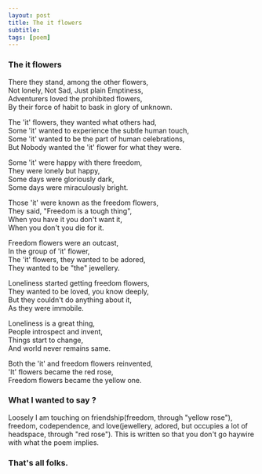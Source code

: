 ```yaml
---
layout: post
title: The it flowers
subtitle: 
tags: [poem]
---
```



### The it flowers

There they stand, among the other flowers,  
Not lonely, Not Sad, Just plain Emptiness,  
Adventurers loved the prohibited flowers,  
By their force of habit to bask in glory of unknown.  
  
The 'it' flowers, they wanted what others had,  
Some 'it' wanted to experience the subtle human touch,  
Some 'it' wanted to be the part of human celebrations,  
But Nobody wanted the 'it' flower for what they were.  
  
Some 'it' were happy with there freedom,  
They were lonely but happy,  
Some days were gloriously dark,  
Some days were miraculously bright.  
  
Those 'it' were known as the freedom flowers,  
They said, "Freedom is a tough thing",  
When you have it you don't want it,  
When you don't you die for it.  
  
Freedom flowers were an outcast,  
In the group of 'it' flower,  
The 'it' flowers, they wanted to be adored,  
They wanted to be "the" jewellery.  
  
Loneliness started getting freedom flowers,  
They wanted to be loved, you know deeply,  
But they couldn't do anything about it,  
As they were immobile.  

Loneliness is a great thing,  
People introspect and invent,  
Things start to change,  
And world never remains same.  
  
Both the 'it' and freedom flowers reinvented,  
'It' flowers became the red rose,  
Freedom flowers became the yellow one.  

### What I wanted to say ?

Loosely I am touching on friendship(freedom, through "yellow rose"), freedom, codependence, and love(jewellery, adored, but occupies a lot of headspace, through "red rose"). This is written so that you don't go haywire with what the poem implies. 

### That's all folks.